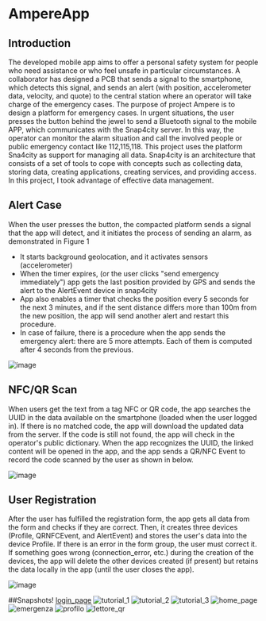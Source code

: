 # AmpereApp
## Introduction
The developed mobile app aims to offer a personal safety system for people who need assistance or who feel unsafe in particular circumstances. 
A collaborator has designed a PCB that sends a signal to the smartphone, which detects this signal, and sends an alert (with position, accelerometer data, velocity, 
and quote) to the central station where an operator will take charge of the emergency cases. The purpose of project Ampere is to design a platform for emergency cases. 
In urgent situations, the user presses the button behind the jewel to send a Bluetooth signal to the mobile APP, which communicates with the Snap4city server. 
In this way, the operator can monitor the alarm situation and call the involved people or public emergency contact like 112,115,118. 
This project uses the platform Sna4city as support for managing all data. Snap4city is an architecture that consists of a set of tools to cope with concepts such as 
collecting data, storing data, creating applications, creating services, and providing access. In this project, I took advantage of effective data management. 

## Alert Case
When the user presses the button, the compacted platform sends a signal that the app will detect, and it initiates the process of sending an alarm, as demonstrated in Figure 1
* It starts background geolocation, and it activates sensors (accelerometer)
* When the timer expires, (or the user clicks "send emergency immediately") app gets the last position provided by GPS and sends the alert to the AlertEvent device in snap4city
* App also enables a timer that checks the position every 5 seconds for the next 3 minutes, and if the sent distance differs more than 100m from the new position, the app will send another alert and restart this procedure.
* In case of failure, there is a procedure when the app sends the emergency alert: there are 5 more attempts. Each of them is computed after 4 seconds from the previous. 

![image](https://user-images.githubusercontent.com/1312740/189374219-510b5151-4ca3-4f8e-a723-4a9e74d78742.png)

## NFC/QR Scan

When users get the text from a tag NFC or QR code, the app searches the UUID in the data available on the smartphone (loaded when the user logged in). 
If there is no matched code, the app will download the updated data from the server. If the code is still not found, the app will check in 
the operator's public dictionary. When the app recognizes the UUID, the linked content will be opened in the app, and the app sends a QR/NFC Event 
to record the code scanned by the user as shown in below.

![image](https://user-images.githubusercontent.com/1312740/189375125-7ea3a393-e2de-410c-b00f-c2546c17f165.png)

## User Registration
After the user has fulfilled the registration form, the app gets all data from the form and checks if they are correct. 
Then, it creates three devices (Profile, QRNFCEvent, and AlertEvent) and stores the user's data into the device Profile. 
If there is an error in the form group, the user must correct it. If something goes wrong (connection_error, etc.)  during the creation 
of the devices, the app will delete the other devices created (if present) but retains the data locally in the app (until the user closes the app).

![image](https://user-images.githubusercontent.com/1312740/189375464-78cda1be-7b6b-435f-9bde-dafd382dc3c7.png)

##Snapshots!
[login_page](https://user-images.githubusercontent.com/1312740/189379876-56d86031-42a9-45b1-876a-e15b220e218e.png)
![tutorial_1](https://user-images.githubusercontent.com/1312740/189379663-cc0f1729-ae1b-42c0-a01d-2712db7030a5.png)
![tutorial_2](https://user-images.githubusercontent.com/1312740/189379735-21ae2858-00fc-432d-b269-5c5c2c9b6ddc.png)
![tutorial_3](https://user-images.githubusercontent.com/1312740/189379769-bef5e836-d858-4e46-9645-6e3b9b1ff982.png)
![home_page](https://user-images.githubusercontent.com/1312740/189379831-39cec95b-7989-486a-adc8-cade2149d49a.png)
![emergenza](https://user-images.githubusercontent.com/1312740/189379958-a005249d-3312-4b80-b49d-f1d71740db02.png)
![profilo](https://user-images.githubusercontent.com/1312740/189379860-df21a346-5199-42d5-bda5-f41d17a28820.png)
![lettore_qr](https://user-images.githubusercontent.com/1312740/189379937-e691c10d-7bf8-40b5-bd03-580e88cc3d2e.png)
